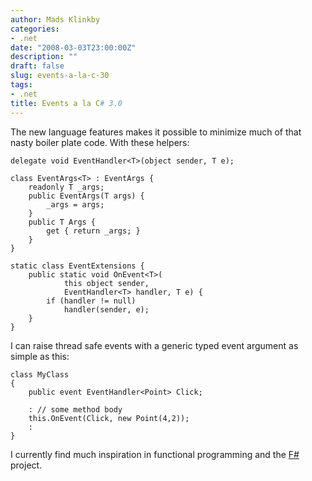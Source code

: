 ```yaml
---
author: Mads Klinkby
categories:
- .net
date: "2008-03-03T23:00:00Z"
description: ""
draft: false
slug: events-a-la-c-30
tags:
- .net
title: Events a la C# 3.0
---
```



The new language features makes it possible to minimize much of that nasty boiler plate code. With these helpers:   

<pre class="csharpcode"><code><span class="kwrd">delegate</span> <span class="kwrd">void</span> EventHandler&lt;T&gt;(<span class="kwrd">object</span> sender, T e); 

<span class="kwrd">class</span> EventArgs&lt;T&gt; : EventArgs { 
    <span class="kwrd">readonly</span> T _args; 
    <span class="kwrd">public</span> EventArgs(T args) { 
        _args = args; 
    } 
    <span class="kwrd">public</span> T Args { 
        get { <span class="kwrd">return</span> _args; } 
    } 
} 

<span class="kwrd">static</span> <span class="kwrd">class</span> EventExtensions { 
    <span class="kwrd">public</span> <span class="kwrd">static</span> <span class="kwrd">void</span> OnEvent&lt;T&gt;( 
            <span class="kwrd">this</span> <span class="kwrd">object</span> sender, 
            EventHandler&lt;T&gt; handler, T e) { 
        <span class="kwrd">if</span> (handler != <span class="kwrd">null</span>) 
            handler(sender, e); 
    } 
}
</code></pre>

  I can raise thread safe events with a generic typed event argument as simple as this:   

<pre class="csharpcode"><code><span class="kwrd">class</span> MyClass 
{ 
    <span class="kwrd">public</span> <span class="kwrd">event</span> EventHandler&lt;Point&gt; Click; 

    : <span class="rem">// some method body</span> 
    <span class="kwrd">this</span>.OnEvent(Click, <span class="kwrd">new</span> Point(4,2)); 
    : 
}</code></pre>

  I currently find much inspiration in functional programming and the [F#](http://research.microsoft.com/fsharp/) project.

